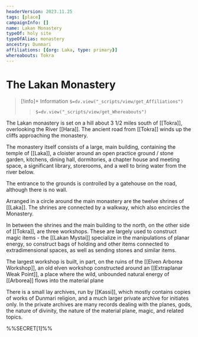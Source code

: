 ```yaml
---
headerVersion: 2023.11.25
tags: [place]
campaignInfo: []
name: Lakan Monastery
typeOf: holy site
typeOfAlias: monastery
ancestry: Dunmari
affiliations: [{org: Laka, type: primary}]
whereabouts: Tokra
---
```

# The Lakan Monastery
>[!info]+ Information
> `$=dv.view("_scripts/view/get_Affiliations")`
>> `$=dv.view("_scripts/view/get_Whereabouts")`

The Lakan monastery is set on a hill about 3 1/2 miles south of [[Tokra]], overlooking the River [[Hara]]. The ancient road from [[Tokra]] winds up the cliffs approaching the monastery.

The monastery itself consists of a large, main building, containing the temple of [[Laka]], a cloister around an open practice ground / stone garden, kitchens, dining hall, dormitories, a chapter house and meeting space, a significant library, storerooms, and a well to bring water from the river below.

The entrance to the grounds is controlled by a gatehouse on the road, although there is no wall.

Arranged in a circle around the main monastery are the twelve shrines of [[Laka]]. The shrines are connected by a walkway, which also encircles the Monastery.

In between the shrines and the main building to the north, on the other side of [[Tokra]], are three workshops. These are largely used to construct magic items - the [[Lakan Mystai]] specialize in the manipulations of planar energy, so construct bags of holding and other items connected to extradimensional spaces, as well as sending stones and similar items. 

The largest workshop is built, in part, on the ruins of the [[Elven Arborea Workshop]], an old elven workshop constructed around an [[Extraplanar Weak Point]], a place where the wild, unbounded natural energy of [[Arborea]] flows into the material plane

There is a small lay archives, run by [[Kassi]], which mostly contains copies of works of Dunmari religion, and a much larger private archive for initiates only. In the private archives are many records dealing with the planes, gods, the nature of divinity, the nature of the material plane, magic, and related topics.

%%SECRET[1]%%




